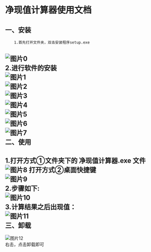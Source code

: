 

净现值计算器使用文档<br>
====
一、安装<br>
--
        1.首先打开文件夹，双击安装程序setup.exe
![图片0](https://github.com/Rebecca3150/C-/blob/master/%E5%87%80%E7%8E%B0%E5%80%BC%E8%AE%A1%E7%AE%97/0.png)  
        2.进行软件的安装<br>
![图片1](https://github.com/Rebecca3150/C-/blob/master/%E5%87%80%E7%8E%B0%E5%80%BC%E8%AE%A1%E7%AE%97/1.png)  
![图片2](https://github.com/Rebecca3150/C-/blob/master/%E5%87%80%E7%8E%B0%E5%80%BC%E8%AE%A1%E7%AE%97/2.png)  
![图片3](https://github.com/Rebecca3150/C-/blob/master/%E5%87%80%E7%8E%B0%E5%80%BC%E8%AE%A1%E7%AE%97/3.png)  
![图片4](https://github.com/Rebecca3150/C-/blob/master/%E5%87%80%E7%8E%B0%E5%80%BC%E8%AE%A1%E7%AE%97/4.png)  
![图片5](https://github.com/Rebecca3150/C-/blob/master/%E5%87%80%E7%8E%B0%E5%80%BC%E8%AE%A1%E7%AE%97/5.png)  
![图片6](https://github.com/Rebecca3150/C-/blob/master/%E5%87%80%E7%8E%B0%E5%80%BC%E8%AE%A1%E7%AE%97/6.png)  
![图片7](https://github.com/Rebecca3150/C-/blob/master/%E5%87%80%E7%8E%B0%E5%80%BC%E8%AE%A1%E7%AE%97/7.png)  
二、使用<br>
-----
1.打开方式①文件夹下的  净现值计算器.exe 文件<br>
    ![图片8](https://github.com/Rebecca3150/C-/blob/master/%E5%87%80%E7%8E%B0%E5%80%BC%E8%AE%A1%E7%AE%97/8.png)
打开方式②桌面快捷键<br>
    ![图片9](https://github.com/Rebecca3150/C-/blob/master/%E5%87%80%E7%8E%B0%E5%80%BC%E8%AE%A1%E7%AE%97/9.png)  
2.步骤如下:<br>
    ![图片10](https://github.com/Rebecca3150/C-/blob/master/%E5%87%80%E7%8E%B0%E5%80%BC%E8%AE%A1%E7%AE%97/10.png)  
3.计算结果之后出现值：<br>
    ![图片11](https://github.com/Rebecca3150/C-/blob/master/%E5%87%80%E7%8E%B0%E5%80%BC%E8%AE%A1%E7%AE%97/11.png)  
三、卸载<br>
-----
![图片12](https://github.com/Rebecca3150/C-/blob/master/%E5%87%80%E7%8E%B0%E5%80%BC%E8%AE%A1%E7%AE%97/12.png)  
        右击，点击卸载即可<br>

